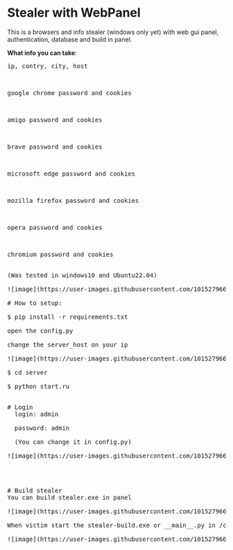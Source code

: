 # Stealer with WebPanel

This is a browsers and info stealer (windows only yet) with web gui panel, authentication, database and build in panel.

<b>What info you can take</b>:

  <pre>ip, contry, city, host<br>
  <pre>google chrome password and cookies<br>
  <pre>amigo password and cookies<br>
  <pre>brave password and cookies<br>
  <pre>microsoft edge password and cookies<br>
  <pre>mozilla firefox password and cookies<br>
  <pre>opera password and cookies<br>
  <pre>chromium password and cookies<br>

(Was tested in windows10 and Ubuntu22.04)

![image](https://user-images.githubusercontent.com/101527966/174895329-12b45188-9931-44ce-b142-1d692636ba50.png)

# How to setup:

$ pip install -r requirements.txt

open the config.py

change the server_host on your ip

![image](https://user-images.githubusercontent.com/101527966/174895939-564db7cc-cb90-436c-a8ca-5df0c8e7b005.png)

$ cd server

$ python start.ru


# Login
  login: admin
  
  password: admin
  
  (You can change it in config.py)
  
![image](https://user-images.githubusercontent.com/101527966/174895245-7c18731c-b10d-4340-bda0-390bbf4baeb0.png)




# Build stealer
You can build stealer.exe in panel

![image](https://user-images.githubusercontent.com/101527966/174895155-0c0b570e-a655-4492-8811-04b87e5730b4.png)

When victim start the stealer-build.exe or __main__.py in /client data will send on your server. After this you can check data in home in panel.

![image](https://user-images.githubusercontent.com/101527966/174898453-5c372ecd-4d84-43ce-9067-61536accc944.png)
